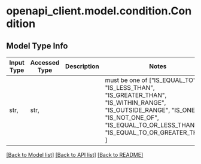 # openapi_client.model.condition.Condition

## Model Type Info
Input Type | Accessed Type | Description | Notes
------------ | ------------- | ------------- | -------------
str,  | str,  |  | must be one of ["IS_EQUAL_TO", "IS_LESS_THAN", "IS_GREATER_THAN", "IS_WITHIN_RANGE", "IS_OUTSIDE_RANGE", "IS_ONE_OF", "IS_NOT_ONE_OF", "IS_EQUAL_TO_OR_LESS_THAN", "IS_EQUAL_TO_OR_GREATER_THAN", ] 

[[Back to Model list]](../../README.md#documentation-for-models) [[Back to API list]](../../README.md#documentation-for-api-endpoints) [[Back to README]](../../README.md)

